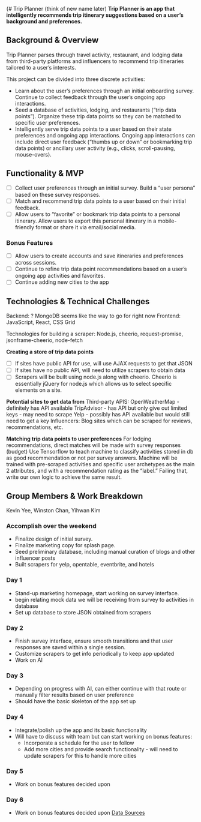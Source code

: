 {# Trip Planner (think of new name later)
**Trip Planner is an app that intelligently recommends trip itinerary suggestions based on a user’s background and preferences.**

## Background & Overview
Trip Planner parses through travel activity, restaurant, and lodging data from third-party platforms and influencers to recommend trip itineraries tailored to a user’s interests.

This project can be divided into three discrete activities:

* Learn about the user’s preferences through an initial onboarding survey. Continue to collect feedback through the user’s ongoing app interactions.
* Seed a database of activities, lodging, and restaurants (“trip data points”). Organize these trip data points so they can be matched to specific user preferences.
* Intelligently serve trip data points to a user based on their state preferences and ongoing app interactions. Ongoing app interactions can include direct user feedback (“thumbs up or down” or bookmarking trip data points) or ancillary user activity (e.g., clicks, scroll-pausing, mouse-overs).

## Functionality & MVP

- [ ] Collect user preferences through an initial survey. Build a “user persona” based on these survey responses.
- [ ] Match and recommend trip data points to a user based on their initial feedback.
- [ ] Allow users to “favorite” or bookmark trip data points to a personal itinerary. Allow users to export this personal itinerary in a mobile-friendly format or share it via email/social media.

### Bonus Features
- [ ] Allow users to create accounts and save itineraries and preferences across sessions.
- [ ] Continue to refine trip data point recommendations based on a user’s ongoing app activities and favorites.
- [ ] Continue adding new cities to the app

## Technologies & Technical Challenges

Backend: ? MongoDB seems like the way to go for right now
Frontend: JavaScript, React, CSS Grid

Technologies for building a scraper: Node.js, cheerio, request-promise, jsonframe-cheerio, node-fetch

**Creating a store of trip data points**
- [ ] If sites have public API for use, will use AJAX requests to get that JSON
- [ ] If sites have no public API, will need to utilize scrapers to obtain data
- [ ] Scrapers will be built using node.js along with cheerio.  Cheerio is essentially jQuery for node.js which allows us to select specific elements on a site.

**Potential sites to get data from**
Third-party APIS:
OpenWeatherMap - definitely has API available
TripAdvisor - has API but only give out limited keys - may need to scrape
Yelp - possibly has API available but would still need to get a key
Influencers:
	Blog sites which can be scraped for reviews, recommendations, etc.

**Matching trip data points to user preferences**
For lodging recommendations, direct matches will be made with survey responses (budget)
Use Tensorflow to teach machine to classify activities stored in db as good recommendation or not per survey answers.
Machine will be trained with pre-scraped activities and specific user archetypes as the main 2 attributes, and with a recommendation rating as the “label.”
Failing that, write our own logic to achieve the same result.


## Group Members & Work Breakdown
Kevin Yee, Winston Chan, Yihwan Kim

### Accomplish over the weekend
* Finalize design of initial survey.
* Finalize marketing copy for splash page.
* Seed preliminary database, including manual curation of blogs and other influencer posts
* Built scrapers for yelp, opentable, eventbrite, and hotels

### Day 1
* Stand-up marketing homepage, start working on survey interface.
* begin relating mock data we will be receiving from survey to activities in database
* Set up database to store JSON obtained from scrapers

### Day 2
* Finish survey interface, ensure smooth transitions and that user responses are saved within a single session.
* Customize scrapers to get info periodically to keep app updated
* Work on AI

### Day 3
* Depending on progress with AI, can either continue with that route or manually filter results based on user preference
* Should have the basic skeleton of the app set up

### Day 4
* Integrate/polish up the app and its basic functionality
* Will have to discuss with team but can start working on bonus features:
    * Incorporate a schedule for the user to follow
    * Add more cities and provide search functionality - will need to update scrapers for this to handle more cities
### Day 5
* Work on bonus features decided upon
### Day 6
* Work on bonus features decided upon
[Data Sources](
https://docs.google.com/spreadsheets/d/1tbsrEgkJfH-mGZId1uzCcbQmYgWsQ8J1lkDp9jU8qR4/edit#gid=0)
